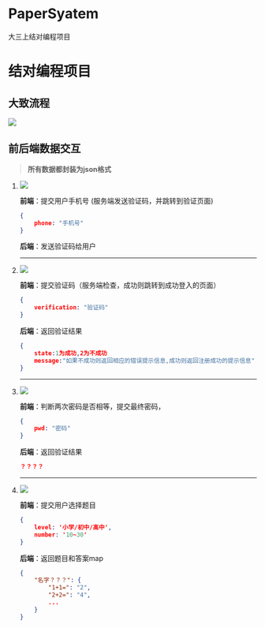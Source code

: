 # PaperSyatem
大三上结对编程项目
# 结对编程项目

## 大致流程

![](https://gitee.com/bankarian/picStorage/raw/master/20201006113153.png)

## 前后端数据交互

> **所有数据都封装为json格式**

1. ![](https://gitee.com/bankarian/picStorage/raw/master/20201006113050.png)

   **前端**：提交用户手机号 (服务端发送验证码，并跳转到验证页面)

   ```json
   {
       phone: "手机号"
   }
   ```

   **后端**：发送验证码给用户

   ---

2. ![](https://gitee.com/bankarian/picStorage/raw/master/20201006113050.png)

   **前端**：提交验证码（服务端检查，成功则跳转到成功登入的页面）

   ```json
   {
       verification: "验证码"
   }
   ```

   **后端**：返回验证结果

   ```json
   {
       state:1为成功,2为不成功
       message:"如果不成功则返回相应的错误提示信息,成功则返回注册成功的提示信息"
   }
   ```

   ---

3. ![](https://gitee.com/bankarian/picStorage/raw/master/20201006113409.png)

   **前端**：判断两次密码是否相等，提交最终密码，

   ```json
   {
       pwd: "密码"
   }
   ```

   **后端**：返回验证结果

   ```json
   ？？？？
   ```

   ---

4. ![](https://gitee.com/bankarian/picStorage/raw/master/20201006113513.png)

   **前端**：提交用户选择题目 

   ```json
   {
       level: '小学/初中/高中', 
       number: '10~30' 
   }
   ```

   **后端**：返回题目和答案map

   ```json
   {
       "名字？？？": {
           "1+1=": "2",
           "2+2=": "4",
           ...
       }
   }
   ```

   
